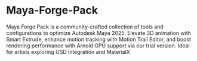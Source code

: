 # Maya-Forge-Pack
Maya Forge Pack is a community-crafted collection of tools and configurations to optimize Autodesk Maya 2025. Elevate 3D animation with Smart Extrude, enhance motion tracking with Motion Trail Editor, and boost rendering performance with Arnold GPU support via our trial version. Ideal for artists exploring USD integration and MaterialX
